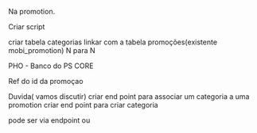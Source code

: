 Na promotion.

Criar script 

criar tabela categorias linkar com a tabela promoções(existente mobi_promotion) N para N



PHO - Banco do PS CORE

Ref do id da promoçao


Duvida( vamos discutir)
criar end point para associar um categoria a uma promotion
criar end point para criar categoria



pode ser via endpoint ou 


